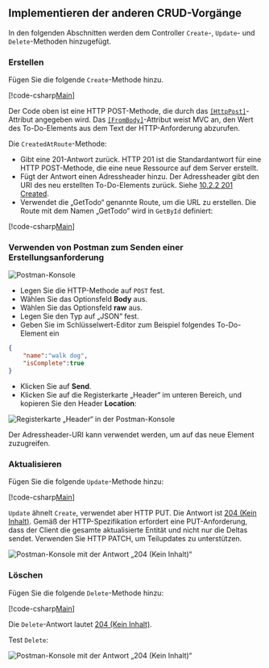 ## <a name="implement-the-other-crud-operations"></a>Implementieren der anderen CRUD-Vorgänge

In den folgenden Abschnitten werden dem Controller `Create`-, `Update`- und `Delete`-Methoden hinzugefügt.

### <a name="create"></a>Erstellen

Fügen Sie die folgende `Create`-Methode hinzu.

[!code-csharp[Main](../../tutorials/first-web-api/sample/TodoApi/Controllers/TodoController.cs?name=snippet_Create)]

Der Code oben ist eine HTTP POST-Methode, die durch das [`[HttpPost]`](/aspnet/core/api/microsoft.aspnetcore.mvc.httppostattribute)-Attribut angegeben wird. Das [`[FromBody]`](/aspnet/core/api/microsoft.aspnetcore.mvc.frombodyattribute)-Attribut weist MVC an, den Wert des To-Do-Elements aus dem Text der HTTP-Anforderung abzurufen.

Die `CreatedAtRoute`-Methode:

* Gibt eine 201-Antwort zurück. HTTP 201 ist die Standardantwort für eine HTTP POST-Methode, die eine neue Ressource auf dem Server erstellt.
* Fügt der Antwort einen Adressheader hinzu. Der Adressheader gibt den URI des neu erstellten To-Do-Elements zurück. Siehe [10.2.2 201 Created](http://www.w3.org/Protocols/rfc2616/rfc2616-sec10.html).
* Verwendet die „GetTodo“ genannte Route, um die URL zu erstellen. Die Route mit dem Namen „GetTodo“ wird in `GetById` definiert:

[!code-csharp[Main](../../tutorials/first-web-api/sample/TodoApi/Controllers/TodoController.cs?name=snippet_GetByID&highlight=1-2)]

### <a name="use-postman-to-send-a-create-request"></a>Verwenden von Postman zum Senden einer Erstellungsanforderung

![Postman-Konsole](../../tutorials/first-web-api/_static/pmc.png)

* Legen Sie die HTTP-Methode auf `POST` fest.
* Wählen Sie das Optionsfeld **Body** aus.
* Wählen Sie das Optionsfeld **raw** aus.
* Legen Sie den Typ auf „JSON“ fest.
* Geben Sie im Schlüsselwert-Editor zum Beispiel folgendes To-Do-Element ein

```json
{
    "name":"walk dog",
    "isComplete":true
}
```

* Klicken Sie auf **Send**.
* Klicken Sie auf die Registerkarte „Header“ im unteren Bereich, und kopieren Sie den Header **Location**:

![Registerkarte „Header“ in der Postman-Konsole](../../tutorials/first-web-api/_static/pmget.png)

Der Adressheader-URI kann verwendet werden, um auf das neue Element zuzugreifen.

### <a name="update"></a>Aktualisieren

Fügen Sie die folgende `Update`-Methode hinzu:

[!code-csharp[Main](../../tutorials/first-web-api/sample/TodoApi/Controllers/TodoController.cs?name=snippet_Update)]

`Update` ähnelt `Create`, verwendet aber HTTP PUT. Die Antwort ist [204 (Kein Inhalt)](http://www.w3.org/Protocols/rfc2616/rfc2616-sec9.html). Gemäß der HTTP-Spezifikation erfordert eine PUT-Anforderung, dass der Client die gesamte aktualisierte Entität und nicht nur die Deltas sendet. Verwenden Sie HTTP PATCH, um Teilupdates zu unterstützen.

![Postman-Konsole mit der Antwort „204 (Kein Inhalt)“](../../tutorials/first-web-api/_static/pmcput.png)

### <a name="delete"></a>Löschen

Fügen Sie die folgende `Delete`-Methode hinzu:

[!code-csharp[Main](../../tutorials/first-web-api/sample/TodoApi/Controllers/TodoController.cs?name=snippet_Delete)]

Die `Delete`-Antwort lautet [204 (Kein Inhalt)](http://www.w3.org/Protocols/rfc2616/rfc2616-sec9.html).

Test `Delete`: 

![Postman-Konsole mit der Antwort „204 (Kein Inhalt)“](../../tutorials/first-web-api/_static/pmd.png)
